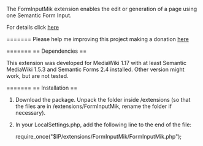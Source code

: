 The FormInputMik extension enables the edit or generation of a page using 
one Semantic Form Input.

For details click [here](https://www.mediawiki.org/Extension:FormInputMik) 

=======
Please help me improving this project making a donation [here](https://www.paypal.com/cgi-bin/webscr?cmd=_s-xclick&hosted_button_id=UBX4YGMGGWHEN)

=======
== Dependencies ==

This extension was developed for MediaWiki 1.17 with at least Semantic
MediaWiki 1.5.3 and Semantic Forms 2.4 installed. Other version might work, but
are not tested.

=======
== Installation ==

1. Download the package. Unpack the folder inside /extensions (so that the files
   are in /extensions/FormInputMik, rename the folder if necessary).

2. In your LocalSettings.php, add the following line to the end of the file:

   require_once("$IP/extensions/FormInputMik/FormInputMik.php");
